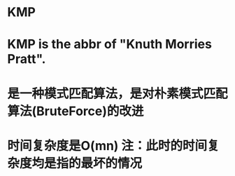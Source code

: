 # KMP
# KMP is the abbr of "Knuth Morries Pratt".
# 是一种模式匹配算法，是对朴素模式匹配算法(BruteForce)的改进
# 时间复杂度是O(mn) 注：此时的时间复杂度均是指的最坏的情况
